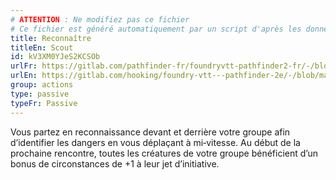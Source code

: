```yaml
---
# ATTENTION : Ne modifiez pas ce fichier
# Ce fichier est généré automatiquement par un script d'après les données du module Foundry VTT officiel et de sa traduction
title: Reconnaître
titleEn: Scout
id: kV3XM0YJeS2KCSOb
urlFr: https://gitlab.com/pathfinder-fr/foundryvtt-pathfinder2-fr/-/blob/master/data/classes/kV3XM0YJeS2KCSOb.htm
urlEn: https://gitlab.com/hooking/foundry-vtt---pathfinder-2e/-/blob/master/packs/data/classes.db/scout.json
group: actions
type: passive
typeFr: Passive
---
```

Vous partez en reconnaissance devant et derrière votre groupe afin d’identifier les dangers en vous déplaçant à mi‑vitesse. Au début de la prochaine rencontre, toutes les créatures de votre groupe bénéficient d’un bonus de circonstances de +1 à leur jet d’initiative.


